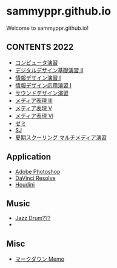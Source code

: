 # sammyppr.github.io

Welcome to sammyppr.github.io!

## CONTENTS 2022

- [コンピュータ演習](2022/ComputerPractice/index.md)
- [デジタルデザイン基礎演習 II](2022/DigitalDesignII/index.md)
- [情報デザイン演習 I](2022/InformationDesignI/index.md)
- [情報デザイン応用演習 I](2022/InformationDesignAppliedI/index.md)
- [サウンドデザイン演習](2022/SoundDesign/index.md)
- [メディア表現 III](2022/MediaRepresentationIII/index.md)
- [メディア表現 V](2022/MediaRepresentationV/index.md)
- [メディア表現 VI](2022/MediaRepresentationVI/index.md)
- [ゼミ](2022/Seminar/index.md)
- [SJ](sj/index.md)
- [夏期スクーリング マルチメディア演習](2022/Schooling_MultimediaSeminar/index.md)

## Application
- [Adobe Photoshop](App/Photoshop/AdobePhotoshop.md)
- [DaVinci Resolve](App/DavinciResolve/index.md)
- [Houdini](App/Houdini/index.md)

## Music
- [Jazz Drum???](Music/jazz_drum.md)
- 
## Misc

- [マークダウン Memo](./markdown_memo.md)
